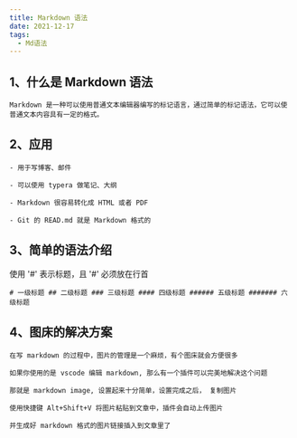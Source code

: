 ```yaml
---
title: Markdown 语法
date: 2021-12-17
tags:
  - Md语法
---
```


## 1、什么是 Markdown 语法

    Markdown 是一种可以使用普通文本编辑器编写的标记语言，通过简单的标记语法，它可以使普通文本内容具有一定的格式。

## 2、应用

    - 用于写博客、邮件

    - 可以使用 typera 做笔记、大纲

    - Markdown 很容易转化成 HTML 或者 PDF

    - Git 的 READ.md 就是 Markdown 格式的

## 3、简单的语法介绍

  使用 '#' 表示标题，且 '#' 必须放在行首
  
  ```
  # 一级标题 ## 二级标题 ### 三级标题 #### 四级标题 ###### 五级标题 ####### 六级标题
  ```


## 4、图床的解决方案

    在写 markdown 的过程中，图片的管理是一个麻烦，有个图床就会方便很多

    如果你使用的是 vscode 编辑 markdown, 那么有一个插件可以完美地解决这个问题

    那就是 markdown image, 设置起来十分简单，设置完成之后， 复制图片

    使用快捷键 Alt+Shift+V 将图片粘贴到文章中，插件会自动上传图片

    并生成好 markdown 格式的图片链接插入到文章里了
